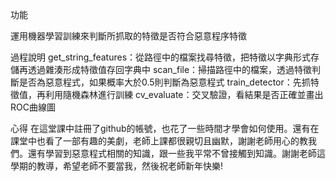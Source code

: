 功能

運用機器學習訓練來判斷所抓取的特徵是否符合惡意程序特徵

過程說明
get_string_features：從路徑中的檔案找尋特徵，把特徵以字典形式存儲再透過雜湊形成特徵值存回字典中
scan_file：掃描路徑中的檔案，透過特徵判斷是否為惡意程式，如果概率大於0.5則判斷為惡意程式
train_detector：先抓特徵值，再利用隨機森林進行訓練
cv_evaluate：交叉驗證，看結果是否正確並畫出ROC曲線圖

心得
在這堂課中註冊了github的帳號，也花了一些時間才學會如何使用。還有在課堂中也看了一部有趣的美劇，老師上課都很親切且幽默，謝謝老師用心的教我們。還有學習到惡意程式相關的知識，跟一些我平常不曾接觸到知識。謝謝老師這學期的教導，希望老師不要當我，然後祝老師新年快樂!


